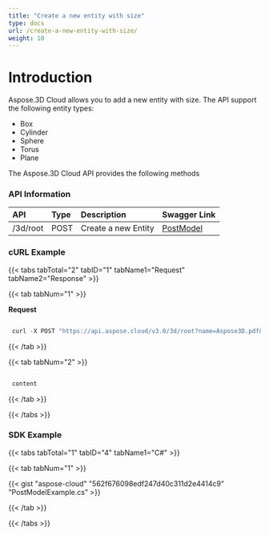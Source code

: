 ```yaml
---
title: "Create a new entity with size"
type: docs
url: /create-a-new-entity-with-size/
weight: 10
---
```


# **Introduction**


Aspose.3D Cloud allows you to add a new entity with size. The API support the following entity types:

- Box
- Cylinder
- Sphere
- Torus
- Plane

The Aspose.3D Cloud API provides the following methods
### **API Information**

|**API**|**Type**|**Description**|**Swagger Link**|
| :- | :- | :- | :- |
|/3d/root|POST|Create a new Entity|[PostModel](https://apireference.aspose.cloud/3d/#/ModelProcess/PostModel)|
### **cURL Example**
{{< tabs tabTotal="2" tabID="1" tabName1="Request" tabName2="Response" >}}

{{< tab tabNum="1" >}}

**Request**

```java

 curl -X POST "https://api.aspose.cloud/v3.0/3d/root?name=Aspose3D.pdf&newformat=pdf" -H "accept: application/json" -H "authorization: Bearer eyJhbGciOiJSUzI1NiIsInR5cCI6IkpXVCJ9.eyJuYmYiOjE1NzEzMDM4MjAsImV4cCI6MTU3MTM5MDIyMCwiaXNzIjoiaHR0cHM6Ly9hcGkuYXNwb3NlLmNsb3VkIiwiYXVkIjpbImh0dHBzOi8vYXBpLmFzcG9zZS5jbG91ZC9yZXNvdXJjZXMiLCJhcGkucGxhdGZvcm0iLCJhcGkucHJvZHVjdHMiXSwiY2xpZW50X2lkIjoiNzg5NDZmYjQtM2JkNC00ZDNlLWIzMDktZjllMmZmOWFjNmY5IiwiY2xpZW50X2lkU3J2SWQiOiIiLCJzY29wZSI6WyJhcGkucGxhdGZvcm0iLCJhcGkucHJvZHVjdHMiXX0.cRdWGHMKANFDBgrk7ztxWuTVEP5S5K7g5NA0ChHn_TOTLCb9LY0nR-WFjDSrDzWVanXJBKjn-JSdfaSOJhtkfYoTmXp2GsTtSl81txAp7_2LVJivVEdwVREnDBPlI8OBtNT8ZXfg4iYXjkrwqe2ZYqnRXtDDizXNoFlN-4KqBxqM9nu2Cf3SI35-qCmqBPEikSfJnYYX8T04Y6ZfhOJWMbvVMXJGJnjHhZGw8dHkssVv00qw-whyvZxAHFAyVaMIndJtMYHc7ypu5R4V-Gw9eNd9R1IbEgSQfDp9Onhu5qq4a_2-FN-3T0-Xr9I1BX_Z46SYLI36WJJr77Us3PdJFQ" -H "Content-Type: application/json" -d "{ \"Type\": \"string\", \"Transform\": { \"Translation\": { \"x\": 100, \"y\": 100, \"z\": 100, \"Length2\": 0, \"Length\": 0 } }, \"Entity\": { \"Type\": \"string\", \"Torus\": { \"Name\": \"string\", \"Radius\": 10, \"Tube\": 20, \"RadialSegments\": 10, \"TubularSegments\":10, \"Arc\": 10 } }}"

```

{{< /tab >}}

{{< tab tabNum="2" >}}

```java

 content

```

{{< /tab >}}

{{< /tabs >}}
### **SDK Example**
{{< tabs tabTotal="1" tabID="4" tabName1="C#" >}}

{{< tab tabNum="1" >}}

{{< gist "aspose-cloud" "562f676098edf247d40c311d2e4414c9" "PostModelExample.cs" >}}

{{< /tab >}}

{{< /tabs >}}
